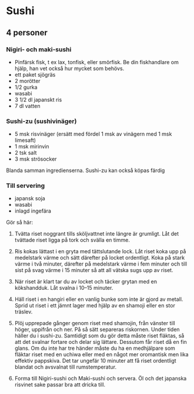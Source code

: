 Sushi
=====

4 personer
----------

### Nigiri- och maki-sushi

-	Pinfärsk fisk, t ex lax, tonfisk, eller smörfisk. Be din fiskhandlare om hjälp, han vet också hur mycket som behövs.
-	ett paket sjögräs
-	2 morötter
-	1/2 gurka
-	wasabi
-	3 1/2 dl japanskt ris
-	7 dl vatten

### Sushi-zu (sushivinäger)

-	5 msk risvinäger (ersätt med fördel 1 msk av vinägern med 1 msk limesaft)
-	1 msk mirinvin
-	2 tsk salt
-	3 msk strösocker

Blanda samman ingredienserna. Sushi-zu kan också köpas färdig

### Till servering

-	japansk soja
-	wasabi
-	inlagd ingefära

Gör så här:

1.	Tvätta riset noggrant tills sköljvattnet inte längre är grumligt. Låt det tvättade riset ligga på tork och svälla en timme.

2.	Ris kokas lättast i en gryta med tättslutande lock. Låt riset koka upp på medelstark värme och sätt därefter på locket ordentligt. Koka på stark värme i två minuter, därefter på medelstark värme i fem minuter och till sist på svag värme i 15 minuter så att all vätska sugs upp av riset.

3.	När riset är klart tar du av locket och täcker grytan med en kökshandduk. Låt svalna i 10–15 minuter.

4.	Häll riset i en hangiri eller en vanlig bunke som inte är gjord av metall. Sprid ut riset i ett jämnt lager med hjälp av en shamoji eller en stor träslev.

5.	Plöj upprepade gånger genom riset med shamojin, från vänster till höger, uppifrån och ner. På så sätt separeras riskornen. Under tiden häller du i sushi-zu. Samtidigt som du gör detta måste riset fläktas, så att det svalnar fortare och delar sig lättare. Dessutom får riset då en fin glans. Om du inte har tre händer måste du ha en medhjälpare som fläktar riset med en uchiwa eller med en något mer oromantisk men lika effektiv pappskiva. Det tar ungefär 10 minuter att få riset ordentligt blandat och avsvalnat till rumstemperatur.

6.	Forma till Nigiri-sushi och Maki-sushi och servera. Öl och det japanska risvinet sake passar bra att dricka till.
